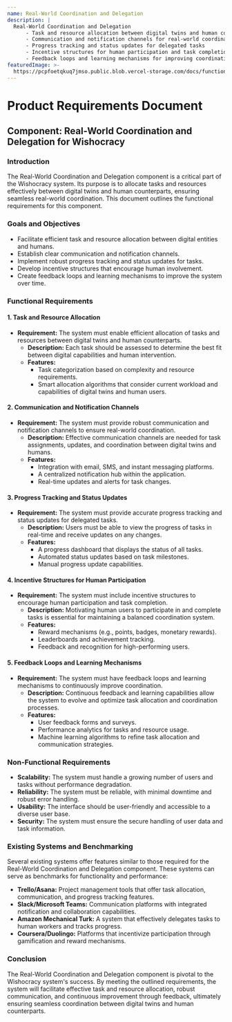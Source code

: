 ```yaml
---
name: Real-World Coordination and Delegation
description: |
  Real-World Coordination and Delegation
      - Task and resource allocation between digital twins and human counterparts
      - Communication and notification channels for real-world coordination
      - Progress tracking and status updates for delegated tasks
      - Incentive structures for human participation and task completion
      - Feedback loops and learning mechanisms for improving coordination
featuredImage: >-
  https://pcpfoetqkuq7jmso.public.blob.vercel-storage.com/docs/functional-components/real-world-coordination-and-delegation.jpg
---
```


# Product Requirements Document

## Component: Real-World Coordination and Delegation for Wishocracy

### Introduction

The Real-World Coordination and Delegation component is a critical part of the Wishocracy system. Its purpose is to allocate tasks and resources effectively between digital twins and human counterparts, ensuring seamless real-world coordination. This document outlines the functional requirements for this component.

### Goals and Objectives

- Facilitate efficient task and resource allocation between digital entities and humans.
- Establish clear communication and notification channels.
- Implement robust progress tracking and status updates for tasks.
- Develop incentive structures that encourage human involvement.
- Create feedback loops and learning mechanisms to improve the system over time.

### Functional Requirements

#### 1. Task and Resource Allocation

- **Requirement:** The system must enable efficient allocation of tasks and resources between digital twins and human counterparts.
  - **Description:** Each task should be assessed to determine the best fit between digital capabilities and human intervention.
  - **Features:**
    - Task categorization based on complexity and resource requirements.
    - Smart allocation algorithms that consider current workload and capabilities of digital twins and human users.

#### 2. Communication and Notification Channels

- **Requirement:** The system must provide robust communication and notification channels to ensure real-world coordination.
  - **Description:** Effective communication channels are needed for task assignments, updates, and coordination between digital twins and humans.
  - **Features:**
    - Integration with email, SMS, and instant messaging platforms.
    - A centralized notification hub within the application.
    - Real-time updates and alerts for task changes.

#### 3. Progress Tracking and Status Updates

- **Requirement:** The system must provide accurate progress tracking and status updates for delegated tasks.
  - **Description:** Users must be able to view the progress of tasks in real-time and receive updates on any changes.
  - **Features:**
    - A progress dashboard that displays the status of all tasks.
    - Automated status updates based on task milestones.
    - Manual progress update capabilities.

#### 4. Incentive Structures for Human Participation

- **Requirement:** The system must include incentive structures to encourage human participation and task completion.
  - **Description:** Motivating human users to participate in and complete tasks is essential for maintaining a balanced coordination system.
  - **Features:**
    - Reward mechanisms (e.g., points, badges, monetary rewards).
    - Leaderboards and achievement tracking.
    - Feedback and recognition for high-performing users.

#### 5. Feedback Loops and Learning Mechanisms

- **Requirement:** The system must have feedback loops and learning mechanisms to continuously improve coordination.
  - **Description:** Continuous feedback and learning capabilities allow the system to evolve and optimize task allocation and coordination processes.
  - **Features:**
    - User feedback forms and surveys.
    - Performance analytics for tasks and resource usage.
    - Machine learning algorithms to refine task allocation and communication strategies.

### Non-Functional Requirements

- **Scalability:** The system must handle a growing number of users and tasks without performance degradation.
- **Reliability:** The system must be reliable, with minimal downtime and robust error handling.
- **Usability:** The interface should be user-friendly and accessible to a diverse user base.
- **Security:** The system must ensure the secure handling of user data and task information.

### Existing Systems and Benchmarking

Several existing systems offer features similar to those required for the Real-World Coordination and Delegation component. These systems can serve as benchmarks for functionality and performance:

- **Trello/Asana:** Project management tools that offer task allocation, communication, and progress tracking features.
- **Slack/Microsoft Teams:** Communication platforms with integrated notification and collaboration capabilities.
- **Amazon Mechanical Turk:** A system that effectively delegates tasks to human workers and tracks progress.
- **Coursera/Duolingo:** Platforms that incentivize participation through gamification and reward mechanisms.

### Conclusion

The Real-World Coordination and Delegation component is pivotal to the Wishocracy system's success. By meeting the outlined requirements, the system will facilitate effective task and resource allocation, robust communication, and continuous improvement through feedback, ultimately ensuring seamless coordination between digital twins and human counterparts.
